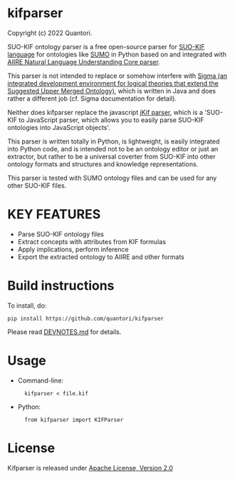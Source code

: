 # kifparser
Copyright (c) 2022 Quantori.

SUO-KIF ontology parser is a free open-source parser for [SUO-KIF language](https://github.com/ontologyportal/sigmakee/blob/master/suo-kif.pdf) for ontologies like [SUMO](https://www.ontologyportal.org) in Python based on and integrated with [AIIRE Natural Language Understanding Core parser](http://aiire.org).

This parser is not intended to replace or somehow interfere with [Sigma (an integrated development environment for logical theories that extend the Suggested Upper Merged Ontology)](https://github.com/ontologyportal/sigmakee), which is written in Java and does rather a different job (cf. Sigma documentation for detail).

Neither does kifparser replace the javascript [jKif parser](https://github.com/jkif/parser), which is a 'SUO-KIF to JavaScript parser, which allows you to easily parse SUO-KIF ontologies into JavaScript objects'.

This parser is written totally in Python, is lightweight, is easily integrated into Python code, and is intended not to be an ontology editor or just an extractor, but rather to be a universal coverter from SUO-KIF into other ontology formats and structures and knowledge representations.

This parser is tested with SUMO ontology files and can be used for
any other SUO-KIF files.

# KEY FEATURES
- Parse SUO-KIF ontology files
- Extract concepts with attributes from KIF formulas
- Apply implications, perform inference
- Export the extracted ontology to AIIRE and other formats

# Build instructions

To install, do:

    pip install https://github.com/quantori/kifparser

Please read [DEVNOTES.md](DEVNOTES.md) for details.

# Usage

- Command-line:

        kifparser < file.kif

- Python:

        from kifparser import KIFParser

# License

Kifparser is released under [Apache License, Version 2.0](LICENSE)

